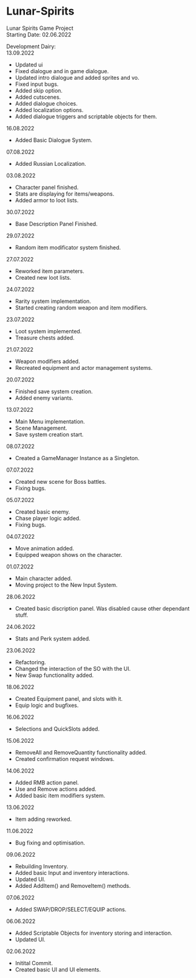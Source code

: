 # Lunar-Spirits  
 Lunar Spirits Game Project  
 Starting Date: 02.06.2022  

Development Dairy:  
13.09.2022
 - Updated ui
 - Fixed dialogue and in game dialogue.
 - Updated intro dialogue and added sprites and vo.
 - Fixed input bugs.
 - Added skip option.
 - Added cutscenes.
 - Added dialogue choices.
 - Added localization options.
 - Added dialogue triggers and scriptable objects for them.

16.08.2022
 - Added Basic Dialogue System.
 
07.08.2022
 - Added Russian Localization.
 
03.08.2022
 - Character panel finished.
 - Stats are displaying for items/weapons.
 - Added armor to loot lists.
 
30.07.2022
 - Base Description Panel Finished.

29.07.2022
 - Random item modificator system finished.

27.07.2022
 - Reworked item parameters.
 - Created new loot lists.
 
24.07.2022
 - Rarity system implementation.
 - Started creating random weapon and item modifiers.

23.07.2022
 - Loot system implemented.
 - Treasure chests added.
 
21.07.2022
 - Weapon modifiers added.
 - Recreated equipment and actor management systems.
 
20.07.2022
 - Finished save system creation.
 - Added enemy variants.
 
13.07.2022
 - Main Menu implementation.
 - Scene Management.
 - Save system creation start.
 
08.07.2022
 - Created a GameManager Instance as a Singleton.

07.07.2022
 - Created new scene for Boss battles.
 - Fixing bugs.
 
05.07.2022
 - Created basic enemy.
 - Chase player logic added.
 - Fixing bugs.
 
04.07.2022
 - Move animation added.
 - Equipped weapon shows on the character.
 
01.07.2022
 - Main character added.
 - Moving project to the New Input System.
 
28.06.2022
 - Created basic discription panel. Was disabled cause other dependant stuff.
 
24.06.2022
 - Stats and Perk system added.
 
23.06.2022
 - Refactoring.
 - Changed the interaction of the SO with the UI.
 - New Swap functionality added.
 
18.06.2022
 - Created Equipment panel, and slots with it.
 - Equip logic and bugfixes.
 
16.06.2022
 - Selections and QuickSlots added.
 
15.06.2022
 - RemoveAll and RemoveQuantity functionality added.
 - Created confirmation request windows.
 
14.06.2022
 - Added RMB action panel.
 - Use and Remove actions added.
 - Added basic item modifiers system.
 
13.06.2022
 - Item adding reworked.
 
11.06.2022
 - Bug fixing and optimisation.
 
09.06.2022
 - Rebuilding Inventory.
 - Added basic Input and inventory interactions.
 - Updated UI.
 - Added AddItem() and RemoveItem() methods.
 
07.06.2022
 - Added SWAP/DROP/SELECT/EQUIP actions.

06.06.2022
 - Added Scriptable Objects for inventory storing and interaction.
 - Updated UI.

02.06.2022   
 - Initital Commit. 
 - Created basic UI and UI elements.  
